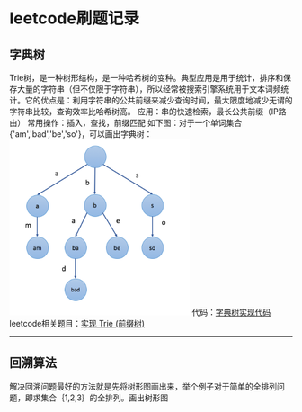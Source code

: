 # leetcode刷题记录

## 字典树
Trie树，是一种树形结构，是一种哈希树的变种。典型应用是用于统计，排序和保存大量的字符串（但不仅限于字符串），所以经常被搜索引擎系统用于文本词频统计。它的优点是：利用字符串的公共前缀来减少查询时间，最大限度地减少无谓的字符串比较，查询效率比哈希树高。
  应用：串的快速检索，最长公共前缀（IP路由）
  常用操作：插入，查找，前缀匹配
  如下图：对于一个单词集合{'am','bad','be','so'}，可以画出字典树：
  ![字典树](images/字典树.png)
  代码：[字典树实现代码](字典树(Trie)/实现字典树.py)
  leetcode相关题目：[实现 Trie (前缀树)](https://leetcode-cn.com/problems/implement-trie-prefix-tree/)

***
## 回溯算法

解决回溯问题最好的方法就是先将树形图画出来，举个例子对于简单的全排列问题，即求集合｛1,2,3｝的全排列。画出树形图  
